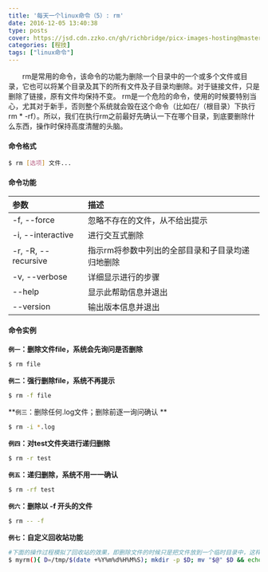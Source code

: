 ```yaml
---
title: '每天一个linux命令（5）: rm'
date: 2016-12-05 13:40:38
type: posts
cover: https://jsd.cdn.zzko.cn/gh/richbridge/picx-images-hosting@master/thumbnail/audit.jpg
categories: [程技]
tags: ["linux命令"]
---
```

　　rm是常用的命令，该命令的功能为删除一个目录中的一个或多个文件或目录，它也可以将某个目录及其下的所有文件及子目录均删除。对于链接文件，只是删除了链接，原有文件均保持不变。
rm是一个危险的命令，使用的时候要特别当心，尤其对于新手，否则整个系统就会毁在这个命令（比如在/（根目录）下执行rm * -rf）。所以，我们在执行rm之前最好先确认一下在哪个目录，到底要删除什么东西，操作时保持高度清醒的头脑。
<!--more -->
#### 命令格式
```bash
$ rm [选项] 文件...
```
#### 命令功能
| 参数 | 描述     |
| :------------- | :------------- |
| -f, --force      | 忽略不存在的文件，从不给出提示      |
| -i, --interactive |  进行交互式删除 |
| -r, -R, --recursive  |   指示rm将参数中列出的全部目录和子目录均递归地删除  |
| -v, --verbose |  详细显示进行的步骤  |
| --help |  显示此帮助信息并退出  |
| --version  |  输出版本信息并退出  |

#### 命令实例
**`例一`：删除文件file，系统会先询问是否删除**
```bash
$ rm file
```
**`例二`：强行删除file，系统不再提示**
```bash
$ rm -f file
```
**`例三`：删除任何.log文件；删除前逐一询问确认 **
```bash
$ rm -i *.log
```
**`例四`：对test文件夹进行递归删除**
```bash
$ rm -r test
```
**`例五`：递归删除，系统不用一一确认**
```bash
$ rm -rf test
```
**`例六`：删除以 -f 开头的文件**
```bash
$ rm -- -f
```
**`例七`：自定义回收站功能**
```bash
#下面的操作过程模拟了回收站的效果，即删除文件的时候只是把文件放到一个临时目录中，这样在需要的时候还可以恢复过来。
$ myrm(){ D=/tmp/$(date +%Y%m%d%H%M%S); mkdir -p $D; mv "$@" $D && echo "moved to $D ok"; }
```
